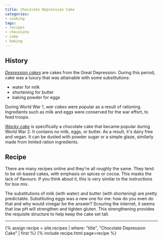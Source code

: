 ```yaml
---
title: Chocolate Depression Cake
categories:
- cooking
tags:
- recipes
- chocolate
- cake
- baking
---
```


## History

[*Depression cakes*][1] are cakes from the Great Depression.
During this period, cake was a luxury that was attainable with some substitutions:

- water for milk
- shortening for butter
- baking powder for eggs

[1]: https://en.wikipedia.org/wiki/Depression_cake

During World War 1, *war cakes* were popular as a result of rationing.
Ingredients such as milk and eggs were conserved for the war effort, to feed troops.

[*Wacky cake*][2] is specifically a chocolate cake that became popular during World War 2.
It contains no milk, eggs, or butter.
As a result, it's dairy free and vegan.
It can be dusted with powder sugar or a simple glaze, similarly made from limited ration ingredients.

[2]: https://en.wikipedia.org/wiki/Wacky_cake

## Recipe

There are many recipes online and they're all roughly the same.
They tend to be oil-based cakes, with emphasis on spices or cocoa.
This masks the lack of flavours.
If you think about it, this is very similar to the instructions for box mix.

The substitutions of milk (with water) and butter (with shortening) are pretty predictable.
Substituting eggs was a new one for me: how do you even do that and why would vinegar be the answer?
Scouring the internet, it seems that low pH will strengthen and tighten gluten.
This strengthening provides the requisite structure to help keep the cake set tall.

---

{% assign recipe = site.recipes | where: "title",  "Chocolate Depression Cake" | first %}
{% include recipe.html page=recipe %}
